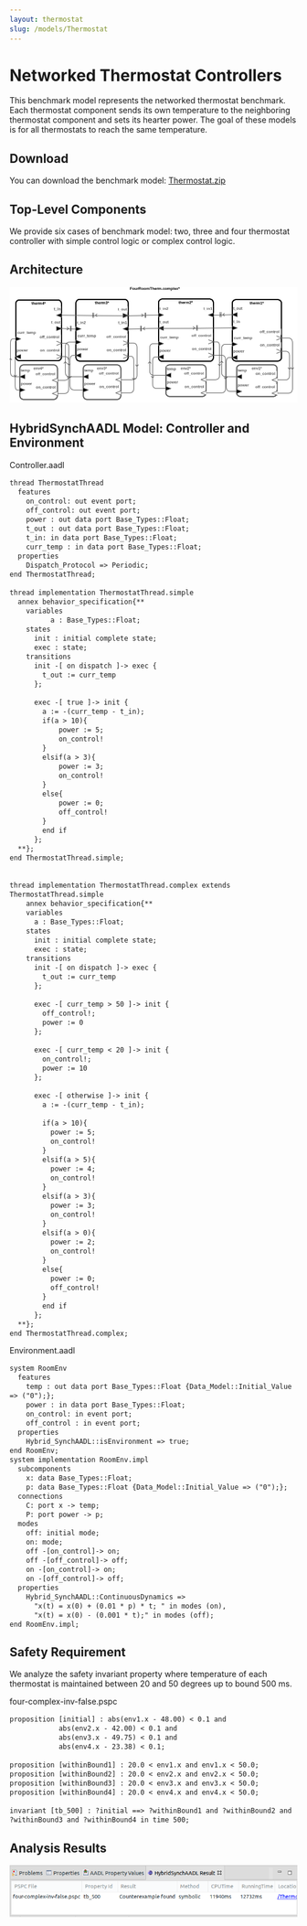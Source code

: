 ```yaml
---
layout: thermostat
slug: /models/Thermostat
---
```

# Networked Thermostat Controllers

This benchmark model represents the networked thermostat benchmark. Each
thermostat component sends its own temperature to the neighboring thermostat
component and sets its hearter power. The goal of these models is for all
thermostats to reach the same temperature.

## Download
You can download the benchmark model: [Thermostat.zip](../Thermostat.zip)

## Top-Level Components
We provide six cases of benchmark model: two, three and four thermostat
controller with simple control logic or complex control logic. 


## Architecture
<img src="../../images/architecture_thermostat.png" >

## HybridSynchAADL Model: Controller and Environment
Controller.aadl
```
thread ThermostatThread
  features
    on_control: out event port;
    off_control: out event port;
    power : out data port Base_Types::Float;
    t_out : out data port Base_Types::Float;
    t_in: in data port Base_Types::Float;
    curr_temp : in data port Base_Types::Float;
  properties
    Dispatch_Protocol => Periodic;
end ThermostatThread;

thread implementation ThermostatThread.simple
  annex behavior_specification{**
    variables
          a : Base_Types::Float;
    states
      init : initial complete state;
      exec : state;
    transitions
      init -[ on dispatch ]-> exec {
        t_out := curr_temp
      };

      exec -[ true ]-> init {
        a := -(curr_temp - t_in);
        if(a > 10){
            power := 5;
            on_control!
        }
        elsif(a > 3){
            power := 3;
            on_control!
        }
        else{
            power := 0;
            off_control!
        }
        end if
      };
  **};
end ThermostatThread.simple;


thread implementation ThermostatThread.complex extends ThermostatThread.simple
    annex behavior_specification{**
    variables
      a : Base_Types::Float;
    states
      init : initial complete state;
      exec : state;
    transitions
      init -[ on dispatch ]-> exec {
        t_out := curr_temp  
      };
      
      exec -[ curr_temp > 50 ]-> init {
        off_control!;
        power := 0
      };
      
      exec -[ curr_temp < 20 ]-> init {
        on_control!;
        power := 10
      };
      
      exec -[ otherwise ]-> init {
        a := -(curr_temp - t_in);
                
        if(a > 10){
          power := 5;
          on_control!
        }
        elsif(a > 5){
          power := 4;
          on_control!
        }
        elsif(a > 3){
          power := 3;
          on_control!
        }
        elsif(a > 0){
          power := 2;
          on_control!
        }
        else{
          power := 0;
          off_control!
        }
        end if
      };
  **};
end ThermostatThread.complex;
```
Environment.aadl
```
system RoomEnv
  features
    temp : out data port Base_Types::Float {Data_Model::Initial_Value => ("0");};
    power : in data port Base_Types::Float;   
    on_control: in event port;
    off_control : in event port;
  properties
    Hybrid_SynchAADL::isEnvironment => true;
end RoomEnv;
system implementation RoomEnv.impl
  subcomponents
    x: data Base_Types::Float;
    p: data Base_Types::Float {Data_Model::Initial_Value => ("0");};
  connections
    C: port x -> temp;
    P: port power -> p;
  modes
    off: initial mode;
    on: mode;
    off -[on_control]-> on;
    off -[off_control]-> off;
    on -[on_control]-> on;
    on -[off_control]-> off;
  properties
    Hybrid_SynchAADL::ContinuousDynamics => 
      "x(t) = x(0) + (0.01 * p) * t; " in modes (on), 
      "x(t) = x(0) - (0.001 * t);" in modes (off);
end RoomEnv.impl; 
```


## Safety Requirement

We analyze the safety invariant property where temperature of each thermostat
is maintained between 20 and 50 degrees up to bound 500 ms. 

four-complex-inv-false.pspc
```
proposition [initial] : abs(env1.x - 48.00) < 0.1 and
			abs(env2.x - 42.00) < 0.1 and
			abs(env3.x - 49.75) < 0.1 and
			abs(env4.x - 23.38) < 0.1;
						
proposition [withinBound1] : 20.0 < env1.x and env1.x < 50.0;
proposition [withinBound2] : 20.0 < env2.x and env2.x < 50.0;
proposition [withinBound3] : 20.0 < env3.x and env3.x < 50.0;
proposition [withinBound4] : 20.0 < env4.x and env4.x < 50.0;

invariant [tb_500] : ?initial ==> ?withinBound1 and ?withinBound2 and ?withinBound3 and ?withinBound4 in time 500;
```

## Analysis Results
<img src="../../images/results_thermostat.png">

<br />
<br />
